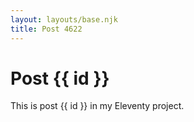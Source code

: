 ```yaml
---
layout: layouts/base.njk
title: Post 4622
---
```


# Post {{ id }}

This is post {{ id }} in my Eleventy project.

